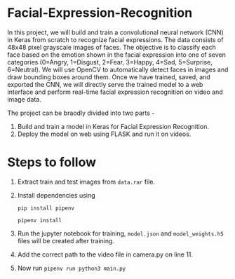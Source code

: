 # Facial-Expression-Recognition

In this project, we will build and train a convolutional neural network (CNN) in Keras from scratch to recognize facial expressions. The data consists of 48x48 pixel grayscale images of faces. The objective is to classify each face based on the emotion shown in the facial expression into one of seven categories (0=Angry, 1=Disgust, 2=Fear, 3=Happy, 4=Sad, 5=Surprise, 6=Neutral). We will use OpenCV to automatically detect faces in images and draw bounding boxes around them. Once we have trained, saved, and exported the CNN, we will directly serve the trained model to a web interface and perform real-time facial expression recognition on video and image data.

The project can be braodly divided into two parts -
1) Build and train a model in Keras for Facial Expression Recognition.
2) Deploy the model on web using FLASK and run it on videos.

# Steps to follow

1) Extract train and test images from ```data.rar``` file.
2) Install dependencies using

   ```pip install pipenv```

   ```pipenv install```

3) Run the jupyter notebook for training, ```model.json``` and ```model_weights.h5``` files will be created after training.
4) Add the correct path to the video file in camera.py on line 11.
5) Now run  ```pipenv run python3 main.py```
